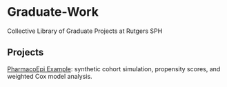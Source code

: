 # Graduate-Work
Collective Library of Graduate Projects at Rutgers SPH

## Projects
[PharmacoEpi Example](pharmacoepi/README.md): synthetic cohort simulation, propensity scores, and weighted Cox model analysis.
